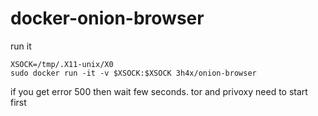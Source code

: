 docker-onion-browser
====================

run it

    XSOCK=/tmp/.X11-unix/X0
    sudo docker run -it -v $XSOCK:$XSOCK 3h4x/onion-browser

if you get error 500 then wait few seconds. tor and privoxy need to start first
